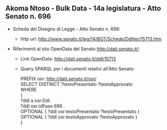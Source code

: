 ## Akoma Ntoso - Bulk Data - 14a legislatura - Atto Senato n. 696 ##

* Scheda del Disegno di Legge - Atto Senato n. 696:
	* http url: http://www.senato.it/leg/14/BGT/Schede/Ddliter/15713.htm

* Riferimenti al sito OpenData del Senato http://dati.senato.it/:
	* Link OpenData: http://dati.senato.it/ddl/15713
	* Query SPARQL per i documenti relativi all'Atto Senato:

        PREFIX osr: <http://dati.senato.it/osr/>  
		SELECT DISTINCT ?testoPresentato ?testoApprovato  
		WHERE  
		{  
		    ?ddl a osr:Ddl.  
		    ?ddl osr:idFase 696 .  
		    OPTIONAL { ?ddl osr:testoPresentato ?testoPresentato }  
		    OPTIONAL { ?ddl osr:testoApprovato ?testoApprovato }  
		}
		